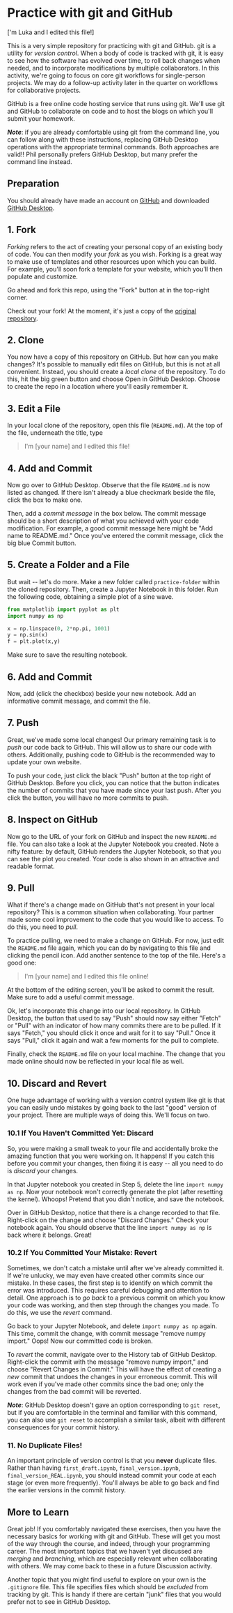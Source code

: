 # Practice with git and GitHub

\['m Luka and I edited this file!\]

This is a very simple repository for practicing with git and GitHub. git is a utility for *version control*. When a body of code is tracked with git, it is easy to see how the software has evolved over time, to roll back changes when needed, and to incorporate modifications by multiple collaborators. In this activity, we're going to focus on core git workflows for single-person projects. We may do a follow-up activity later in the quarter on workflows for collaborative projects. 

GitHub is a free online code hosting service that runs using git. We'll use git and GitHub to collaborate on code and to host the blogs on which you'll submit your homework. 

***Note***: if you are already comfortable using git from the command line, you can follow along with these instructions, replacing GitHub Desktop operations with the appropriate terminal commands. Both approaches are valid!! Phil personally prefers GitHub Desktop, but many prefer the command line instead. 

## Preparation

You should already have made an account on [GitHub](https://github.com/) and downloaded [GitHub Desktop](https://desktop.github.com/). 

## 1. Fork

*Forking* refers to the act of creating your personal copy of an existing body of code. You can then modify your *fork* as you wish. Forking is a great way to make use of templates and other resources upon which you can build. For example, you'll soon fork a template for your website, which you'll then populate and customize. 

Go ahead and fork this repo, using the "Fork" button at in the top-right corner. 

Check out your fork! At the moment, it's just a copy of the [original repository](https://github.com/PIC16B/git-practice). 

## 2. Clone

You now have a copy of this repository on GitHub. But how can you make changes? It's possible to manually edit files on GitHub, but this is not at all convenient. Instead, you should create a *local clone* of the repository. To do this, hit the big green button and choose Open in GitHub Desktop. Choose to create the repo in a location where you'll easily remember it. 

## 3. Edit a File

In your local clone of the repository, open this file (`README.md`). At the top of the file, underneath the title, type 

> I'm \[your name\] and I edited this file! 

## 4. Add and Commit

Now go over to GitHub Desktop. Observe that the file `README.md` is now listed as changed. If there isn't already a blue checkmark beside the file, click the box to make one. 

Then, add a *commit message* in the box below. The commit message should be a short description of what you achieved with your code modification. For example, a good commit message here might be "Add name to README.md." Once you've entered the commit message, click the big blue Commit button. 

## 5. Create a Folder and a File

But wait -- let's do more. Make a new folder called `practice-folder` within the cloned repository. Then, create a Jupyter Notebook in this folder. Run the following code, obtaining a simple plot of a sine wave. 

```python
from matplotlib import pyplot as plt
import numpy as np

x = np.linspace(0, 2*np.pi, 1001)
y = np.sin(x)
f = plt.plot(x,y)
``` 

Make sure to save the resulting notebook. 

## 6. Add and Commit

Now, add (click the checkbox) beside your new notebook. Add an informative commit message, and commit the file. 

## 7. Push

Great, we've made some local changes! Our primary remaining task is to *push* our code back to GitHub. This will allow us to share our code with others. Additionally, pushing code to GitHub is the recommended way to update your own website. 

To push your code, just click the black "Push" button at the top right of GitHub Desktop. Before you click, you can notice that the button indicates the number of commits that you have made since your last push. After you click the button, you will have no more commits to push. 

## 8. Inspect on GitHub

Now go to the URL of your fork on GitHub and inspect the new `README.md` file. You can also take a look at the Jupyter Notebook you created. Note a nifty feature: by default, GitHub renders the Jupyter Notebook, so that you can see the plot you created. Your code is also shown in an attractive and readable format. 

## 9. Pull

What if there's a change made on GitHub that's not present in your local repository? This is a common situation when collaborating. Your partner made some cool improvement to the code that you would like to access. To do this, you need to *pull*. 

To practice pulling, we need to make a change on GitHub. For now, just edit the `README.md` file again, which you can do by navigating to this file and clicking the pencil icon. Add another sentence to the top of the file. Here's a good one:

> I'm \[your name\] and I edited this file online! 

At the bottom of the editing screen, you'll be asked to commit the result. Make sure to add a useful commit message. 

Ok, let's incorporate this change into our local repository. In GitHub Desktop, the button that used to say "Push" should now say either "Fetch" or "Pull" with an indicator of how many commits there are to be pulled. If it says "Fetch," you should click it once and wait for it to say "Pull." Once it says "Pull," click it again and wait a few moments for the pull to complete. 

Finally, check the `README.md` file on your local machine. The change that you made online should now be reflected in your local file as well. 

## 10. Discard and Revert

One huge advantage of working with a version control system like git is that you can easily undo mistakes by going back to the last "good" version of your project. There are multiple ways of doing this. We'll focus on two. 

### 10.1 If You Haven't Committed Yet: Discard

So, you were making a small tweak to your file and accidentally broke the amazing function that you were working on. It happens! If you catch this before you commit your changes, then fixing it is easy -- all you need to do is *discard* your changes. 

In that Jupyter notebook you created in Step 5, delete the line `import numpy as np`. Now your notebook won't correctly generate the plot (after resetting the kernel). Whoops! Pretend that you didn't notice, and save the notebook. 

Over in GitHub Desktop, notice that there is a change recorded to that file. Right-click on the change and choose "Discard Changes." Check your notebook again. You should observe that the line `import numpy as np` is back where it belongs. Great!

### 10.2 If You Committed Your Mistake: Revert

Sometimes, we don't catch a mistake until after we've already committed it. If we're unlucky, we may even have created other commits since our mistake. In these cases, the first step is to identify on which commit the error was introduced. This requires careful debugging and attention to detail. One approach is to *go back* to a previous commit on which you know your code was working, and then step through the changes you made. To do this, we use the *revert* command. 

Go back to your Jupyter Notebook, and delete `import numpy as np` again. This time, commit the change, with commit message "remove numpy import." Oops! Now our committed code is broken. 

To *revert* the commit, navigate over to the History tab of GitHub Desktop. Right-click the commit with the message "remove numpy import," and choose "Revert Changes in Commit." This will have the effect of creating a *new* commit that undoes the changes in your erroneous commit. This will work even if you've made other commits since the bad one; only the changes from the bad commit will be reverted. 

***Note***: GitHub Desktop doesn't gave an option corresponding to `git reset`, but if you are comfortable in the terminal and familiar with this command, you can also use `git reset` to accomplish a similar task, albeit with different consequences for your commit history.

### 11. No Duplicate Files! 

An important principle of version control is that you **never** duplicate files. Rather than having `first_draft.ipynb`, `final_version.ipynb`, `final_version_REAL.ipynb`, you should instead commit your code at each stage (or even more frequently). You'll always be able to go back and find the earlier versions in the commit history. 

## More to Learn

Great job! If you comfortably navigated these exercises, then you have the necessary basics for working with git and GitHub. These will get you most of the way through the course, and indeed, through your programming career. The most important topics that we haven't yet discussed are *merging* and *branching*, which are especially relevant when collaborating with others. We may come back to these in a future Discussion activity. 

Another topic that you might find useful to explore on your own is the `.gitignore` file. This file specifies files which should be *excluded* from tracking by git. This is handy if there are certain "junk" files that you would prefer not to see in GitHub Desktop. 
